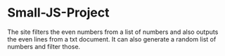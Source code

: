 # Small-JS-Project
The site filters the even numbers from a list of numbers and also outputs the even lines from a txt document. It can also generate a random list of numbers and filter those.
